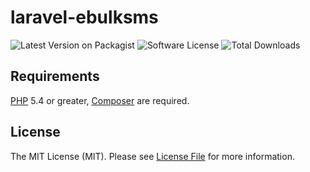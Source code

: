 # laravel-ebulksms

![Latest Version on Packagist][ico-version]
![Software License][ico-license]
![Total Downloads][ico-downloads]

## Requirements
[PHP](https://php.net) 5.4 or greater, [Composer](https://getcomposer.org) are required.

## License

The MIT License (MIT). Please see [License File](LICENSE.md) for more information.

[ico-version]: https://img.shields.io/packagist/v/therealsmat/laravel-ebulksms.svg?style=flat-square
[ico-license]: https://img.shields.io/badge/license-MIT-yellow.svg?style=flat-square
[ico-downloads]: https://img.shields.io/packagist/dt/therealsmat/laravel-ebulksmsr.svg?style=flat-square